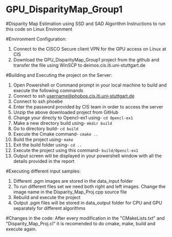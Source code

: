# GPU_DisparityMap_Group1
#Disparity Map Estimation using SSD and SAD Algorithm
Instructions to run this code on Linux Environment

#Environment Configuration:
1. Connect to the CISCO Secure client VPN for the GPU access on Linux at CIS
2. Download the GPU_DisparityMap_Group1 project from the github and transfer the file using WinSCP to deimos.cis.iti.uni-stuttgart.de

#Building and Executing the project on the Server:
1. Open Powershell or Command prompt in your local machine to build and execute the following commands
2. Connect to ssh username@phobos.cis.iti.uni-stuttgart.de
3. Connect to ssh phoebe
4. Enter the password provided by CIS team in order to access the server
5. Unzip the above downloaded project from GitHub
6. Change your directy to Opencl-ex1 using- `cd Opencl-ex1`
7. Make a new directory build using- `mkdir build`
8. Go to directory build- `cd build`
9. Execute the Cmake command- `cmake ..`
10. Build the project using- `make`
11. Exit the build folder using- `cd ..`
12. Execute the project using this command- `build/Opencl-ex1`
13. Output screen will be displayed in your powershell window with all the details provided in the report

#Executing different input samples:
1. Different .pgm images are stored in the data_input folder
2. To run different files set we need both right and left images. Change the image name in the Disparity_Map_Proj.cpp source file
3. Rebuild and execute the project
4. Output .pgm files will be stored in data_output folder for CPU and GPU separately for different algorithms

#Changes in the code:
After every modification in the "CMakeLists.txt" and "Disparity_Map_Proj.cl" it is recomended to do cmake, make, build and execute again.



